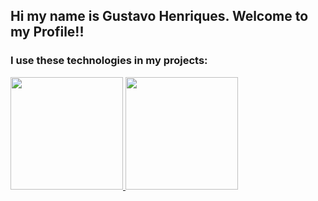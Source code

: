 ## Hi my name is Gustavo Henriques. Welcome to my Profile!!

<div>
<h3>I use these technologies in my projects:</h3>
<link rel="stylesheet" href="https://cdn.jsdelivr.net/gh/devicons/devicon@v2.14.0/devicon.min.css">
<i class="devicon-html5-plain-wordmark colored"></i>
  <i class="devicon-css3-plain-wordmark colored"></i>
  <i class="devicon-php-plain colored"></i>
  <i class="devicon-laravel-plain-wordmark colored"></i>
</div>
 
<div>
<a href="https://github.com/GustaveGH">
  <img height="180em" src="https://github-readme-stats.vercel.app/api?username=GustaveGH&amp;show_icons=true&amp;theme=calm&amp;include_all_commits=true&amp;count_private=true" style="max-width: 100%;">
  <img height="180em" src="https://github-readme-stats.vercel.app/api/top-langs/?username=GustaveGH&amp;layout=compact&amp;langs_count=7&amp;theme=calm" style="max-width: 100%;">
</a>
</div>
<!---
GustaveGH/GustaveGH is a ✨ special ✨ repository because its `README.md` (this file) appears on your GitHub profile.
You can click the Preview link to take a look at your changes.
--->
